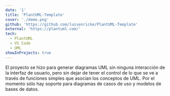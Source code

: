 ```yaml
---
date: '1'
title: 'PlantUML-Template'
cover: './demo.png'
github: 'https://github.com/luisenricke/PlantUML-Template'
external: 'https://plantuml.com/'
tech:
  - PlantUML
  - VS Code
  - UML
showInProjects: true
---
```


El proyecto se hizo para generar diagramas UML sin ninguna interacción de la interfaz de usuario, pero sin dejar de tener el control de lo que se ve a través de funciones simples que asocian los conceptos de UML. Por el momento sólo hay soporte para diagramas de casos de uso y modelos de bases de datos.
